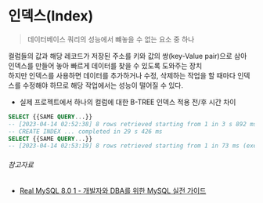 # 인덱스(Index)

> 데이터베이스 쿼리의 성능에서 뺴놓을 수 없는 요소 중 하나

컬럼들의 값과 해당 레코드가 저장된 주소를 키와 값의 쌍(key-Value pair)으로 삼아 인덱스를 만들어 놓아 빠르게 데이터를 찾을 수 있도록 도와주는 장치  
하지만 인덱스를 사용하면 데이터를 추가하거나 수정, 삭제하는 작업을 할 때마다 인덱스를 수정해야 하므로 해당 작업에서는 성능이 떨어질 수 있다.

- 실제 프로젝트에서 하나의 컬럼에 대한 B-TREE 인덱스 적용 전/후 시간 차이

```sql
SELECT {{SAME QUERY...}}
-- [2023-04-14 02:52:38] 8 rows retrieved starting from 1 in 3 s 892 ms (execution: 3 s 876 ms, fetching: 16 ms)
-- CREATE INDEX ... completed in 29 s 426 ms
SELECT {{SAME QUERY...}}
-- [2023-04-14 02:53:19] 8 rows retrieved starting from 1 in 73 ms (execution: 55 ms, fetching: 18 ms)
```

###### 참고자료

- [Real MySQL 8.0 1 - 개발자와 DBA를 위한 MySQL 실전 가이드](https://www.nl.go.kr/seoji/contents/S80100000000.do?schM=intgr_detail_view_isbn&page=1&pageUnit=10&schType=simple&schStr=Real+MySQL&isbn=9791158392703&cipId=228440237%2C)
